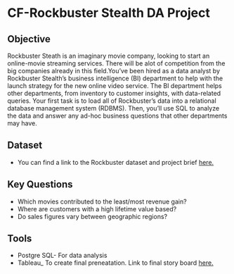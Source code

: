 # CF-Rockbuster Stealth DA Project 

## Objective 


Rockbuster Steath is an imaginary movie company, looking to start an online-movie streaming services. There will be alot of competition from the big companies already in this field.You’ve been hired as a data analyst by Rockbuster Stealth’s business intelligence (BI) department to help with the launch strategy for the new online video service. The BI department helps other departments, from inventory to customer insights, with data-related queries. Your first task is to load all of Rockbuster’s data into a relational database management system (RDBMS). Then, you’ll use SQL to analyze the data and answer any ad-hoc business questions that other departments may have.

## Dataset

* You can find a link to the Rockbuster dataset and project brief [here.](https://images.careerfoundry.com/public/courses/data-immersion/A3/A3_Data_Project_Brief%20.pdf)

## Key Questions

* Which movies contributed to the least/most revenue gain?
* Where are customers with a high lifetime value based?
* Do sales figures vary between geographic regions?

## Tools

* Postgre SQL- For data analysis
* Tableau_ To create final preneatation. Link to final story board [here.](https://public.tableau.com/app/profile/malachi.simmons/viz/Rockbuster3_10_16463758713930/MyStoryPresentation?publish=yes)
